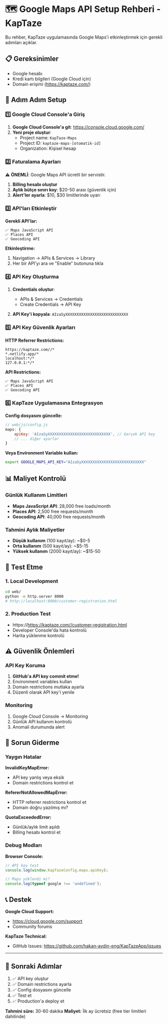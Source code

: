 # 🗺️ Google Maps API Setup Rehberi - KapTaze

Bu rehber, KapTaze uygulamasında Google Maps'i etkinleştirmek için gerekli adımları açıklar.

## 📋 Gereksinimler

- Google hesabı
- Kredi kartı bilgileri (Google Cloud için)
- Domain erişimi (https://kaptaze.com/)

## 🚀 Adım Adım Setup

### 1️⃣ Google Cloud Console'a Giriş

1. **Google Cloud Console'a git**: https://console.cloud.google.com/
2. **Yeni proje oluştur**:
   - Project name: `KapTaze-Maps`
   - Project ID: `kaptaze-maps-[otomatik-id]`
   - Organization: Kişisel hesap

### 2️⃣ Faturalama Ayarları

⚠️ **ÖNEMLİ**: Google Maps API ücretli bir servistir.

1. **Billing hesabı oluştur**
2. **Aylık bütçe sınırı koy**: $20-50 arası (güvenlik için)
3. **Alert'ler ayarla**: $10, $30 limitlerinde uyarı

### 3️⃣ API'ları Etkinleştir

**Gerekli API'lar:**
```
✅ Maps JavaScript API
✅ Places API  
✅ Geocoding API
```

**Etkinleştirme:**
1. Navigation → APIs & Services → Library
2. Her bir API'yı ara ve "Enable" butonuna tıkla

### 4️⃣ API Key Oluşturma

1. **Credentials oluştur**:
   - APIs & Services → Credentials
   - Create Credentials → API Key

2. **API Key'i kopyala**: `AIzaSyXXXXXXXXXXXXXXXXXXXXXXXXXXXX`

### 5️⃣ API Key Güvenlik Ayarları

**HTTP Referrer Restrictions:**
```
https://kaptaze.com//*
*.netlify.app/*  
localhost:*/*
127.0.0.1:*/*
```

**API Restrictions:**
```
✅ Maps JavaScript API
✅ Places API  
✅ Geocoding API
```

### 6️⃣ KapTaze Uygulamasına Entegrasyon

**Config dosyasını güncelle:**
```javascript
// web/js/config.js
maps: {
    apiKey: 'AIzaSyXXXXXXXXXXXXXXXXXXXXXXXXXXXX', // Gerçek API key
    // ... diğer ayarlar
}
```

**Veya Environment Variable kullan:**
```bash
export GOOGLE_MAPS_API_KEY="AIzaSyXXXXXXXXXXXXXXXXXXXXXXXXXXXX"
```

## 📊 Maliyet Kontrolü

### Günlük Kullanım Limitleri
- **Maps JavaScript API**: 28,000 free loads/month
- **Places API**: 2,500 free requests/month
- **Geocoding API**: 40,000 free requests/month

### Tahmini Aylık Maliyetler
- **Düşük kullanım** (100 kayıt/ay): ~$0-5
- **Orta kullanım** (500 kayıt/ay): ~$5-15  
- **Yüksek kullanım** (2000 kayıt/ay): ~$15-50

## 🔧 Test Etme

### 1. Local Development
```bash
cd web/
python -m http.server 8000
# http://localhost:8000/customer-registration.html
```

### 2. Production Test
- https://https://kaptaze.com//customer-registration.html
- Developer Console'da hata kontrolü
- Harita yüklenme kontrolü

## ⚠️ Güvenlik Önlemleri

### API Key Koruma
1. **GitHub'a API key commit etme!**
2. Environment variables kullan
3. Domain restrictions mutlaka ayarla
4. Düzenli olarak API key'i yenile

### Monitoring
1. Google Cloud Console → Monitoring
2. Günlük API kullanım kontrolü
3. Anomali durumunda alert

## 🚨 Sorun Giderme

### Yaygın Hatalar

**InvalidKeyMapError:**
- API key yanlış veya eksik
- Domain restrictions kontrol et

**RefererNotAllowedMapError:**
- HTTP referrer restrictions kontrol et
- Domain doğru yazılmış mı?

**QuotaExceededError:**
- Günlük/aylık limit aşıldı
- Billing hesabı kontrol et

### Debug Modları

**Browser Console:**
```javascript
// API key test
console.log(window.KapTazeConfig.maps.apiKey);

// Maps yüklendi mi?
console.log(typeof google !== 'undefined');
```

## 📞 Destek

**Google Cloud Support:**
- https://cloud.google.com/support
- Community forums

**KapTaze Technical:**
- GitHub Issues: https://github.com/hakan-aydin-eng/KapTazeApp/issues

---

## 🎯 Sonraki Adımlar

1. ✅ API key oluştur
2. ✅ Domain restrictions ayarla  
3. ✅ Config dosyasını güncelle
4. ✅ Test et
5. ✅ Production'a deploy et

**Tahmini süre:** 30-60 dakika
**Maliyet:** İlk ay ücretsiz (free tier limitleri dahilinde)